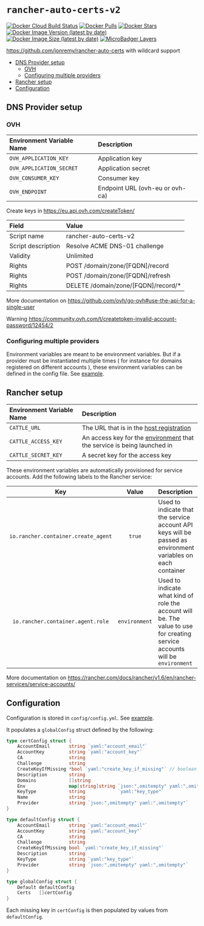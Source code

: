 # `rancher-auto-certs-v2`

[![Docker Cloud Build Status](https://img.shields.io/docker/cloud/build/badouralix/rancher-auto-certs-v2?label=build&logo=docker&logoColor=white)](https://hub.docker.com/r/badouralix/rancher-auto-certs-v2)
[![Docker Pulls](https://img.shields.io/docker/pulls/badouralix/rancher-auto-certs-v2?label=pulls&logo=docker&logoColor=white)](https://hub.docker.com/r/badouralix/rancher-auto-certs-v2)
[![Docker Stars](https://img.shields.io/docker/stars/badouralix/rancher-auto-certs-v2?label=stars&logo=docker&logoColor=white)](https://hub.docker.com/r/badouralix/rancher-auto-certs-v2)
[![Docker Image Version (latest by date)](https://img.shields.io/docker/v/badouralix/rancher-auto-certs-v2?logo=docker&logoColor=white)](https://hub.docker.com/r/badouralix/rancher-auto-certs-v2)
[![Docker Image Size (latest by date)](https://img.shields.io/docker/image-size/badouralix/rancher-auto-certs-v2?label=size&logo=docker&logoColor=white)](https://hub.docker.com/r/badouralix/rancher-auto-certs-v2)
[![MicroBadger Layers](https://img.shields.io/microbadger/layers/badouralix/rancher-auto-certs-v2?logo=docker&logoColor=white)](https://microbadger.com/images/badouralix/rancher-auto-certs-v2)

<https://github.com/jonremy/rancher-auto-certs> with wildcard support

- [DNS Provider setup](#dns-provider-setup)
	- [OVH](#ovh)
	- [Configuring multiple providers](#configuring-multiple-providers)
- [Rancher setup](#rancher-setup)
- [Configuration](#configuration)

## DNS Provider setup

### OVH

| Environment Variable Name | Description                     |
| :------------------------ | :------------------------------ |
| `OVH_APPLICATION_KEY`     | Application key                 |
| `OVH_APPLICATION_SECRET`  | Application secret              |
| `OVH_CONSUMER_KEY`        | Consumer key                    |
| `OVH_ENDPOINT`            | Endpoint URL (ovh-eu or ovh-ca) |

Create keys in <https://eu.api.ovh.com/createToken/>

| Field              | Value                               |
| :----------------- | :---------------------------------- |
| Script name        | rancher-auto-certs-v2               |
| Script description | Resolve ACME DNS-01 challenge       |
| Validity           | Unlimited                           |
| Rights             | POST /domain/zone/[FQDN]/record     |
| Rights             | POST /domain/zone/[FQDN]/refresh    |
| Rights             | DELETE /domain/zone/[FQDN]/record/* |

More documentation on <https://github.com/ovh/go-ovh#use-the-api-for-a-single-user>

Warning <https://community.ovh.com/t/createtoken-invalid-account-password/12454/2>

### Configuring multiple providers

Environment variables are meant to be environment variables. But if a provider
must be instantiated multiple times ( for instance for domains registered on
different accounts ), these environment variables can be defined in the config
file. See [example](config/config-example.yml).

## Rancher setup

| Environment Variable Name | Description                                                                                                                       |
| :------------------------ | :-------------------------------------------------------------------------------------------------------------------------------- |
| `CATTLE_URL`              | The URL that is in the [host registration](https://rancher.com/docs/rancher/v1.6/en/configuration/settings/#host-registration)    |
| `CATTLE_ACCESS_KEY`       | An access key for the [environment](https://rancher.com/docs/rancher/v1.6/en/environments/) that the service is being launched in |
| `CATTLE_SECRET_KEY`       | A secret key for the access key                                                                                                   |

These environment variables are automatically provisioned for service accounts. Add the following labels to the Rancher service:

|                 Key                 |     Value     | Description                                                                                                                  |
| :---------------------------------: | :-----------: | :--------------------------------------------------------------------------------------------------------------------------- |
| `io.rancher.container.create_agent` |    `true`     | Used to indicate that the service account API keys will be passed as environment variables on each container                 |
|  `io.rancher.container.agent.role`  | `environment` | Used to indicate what kind of role the account will be. The value to use for creating service accounts will be `environment` |

More documentation on <https://rancher.com/docs/rancher/v1.6/en/rancher-services/service-accounts/>

## Configuration

Configuration is stored in `config/config.yml`. See [example](config/config-example.yml).

It populates a `globalConfig` struct defined by the following:

```go
type certConfig struct {
	AccountEmail       string `yaml:"account_email"`
	AccountKey         string `yaml:"account_key"`
	CA                 string
	Challenge          string
	CreateKeyIfMissing *bool `yaml:"create_key_if_missing"` // boolean pointer here to differentiate empty value from zero value
	Description        string
	Domains            []string
	Env                map[string]string `json:",omitempty" yaml:",omitempty"`
	KeyType            string            `yaml:"key_type"`
	Name               string
	Provider           string `json:",omitempty" yaml:",omitempty"`
}

type defaultConfig struct {
	AccountEmail       string `yaml:"account_email"`
	AccountKey         string `yaml:"account_key"`
	CA                 string
	Challenge          string
	CreateKeyIfMissing bool `yaml:"create_key_if_missing"`
	Description        string
	KeyType            string `yaml:"key_type"`
	Provider           string `json:",omitempty" yaml:",omitempty"`
}

type globalConfig struct {
	Default defaultConfig
	Certs   []certConfig
}
```

Each missing key in `certConfig` is then populated by values from `defaultConfig`.
